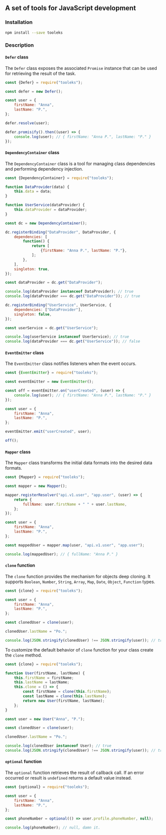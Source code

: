 ## A set of tools for JavaScript development

### Installation

```bash
npm install --save tooleks
```

### Description

#### `Defer` class

The `Defer` class exposes the associated `Promise` instance that can be used for retrieving the result of the task.

```JavaScript
const {Defer} = require("tooleks");

const defer = new Defer();

const user = {
    firstName: "Anna",
    lastName: "P.",
};

defer.resolve(user);

defer.promisify().then((user) => {
    console.log(user); // { firstName: "Anna P.", lastName: "P." }
});
```

#### `DependencyContainer` class

The `DependencyContainer` class is a tool for managing class dependencies and performing dependency injection.

```JavaScript
const {DependencyContainer} = require("tooleks");

function DataProvider(data) {
    this.data = data;
}

function UserService(dataProvider) {
    this.dataProvider = dataProvider;
}

const dc = new DependencyContainer();

dc.registerBinding("DataProvider", DataProvider, {
    dependencies: [
        function() {
            return [
                {firstName: "Anna P.", lastName: "P."},
            ];
        },
    ],
    singleton: true,
});

const dataProvider = dc.get("DataProvider");

console.log(dataProvider instanceof DataProvider); // true
console.log(dataProvider === dc.get("DataProvider")); // true

dc.registerBinding("UserService", UserService, {
    dependencies: ["DataProvider"],
    singleton: false,
});

const userService = dc.get("UserService");

console.log(userService instanceof UserService); // true
console.log(dataProvider === dc.get("UserService")); // false
```

#### `EventEmitter` class

The `EventEmitter` class notifies listeners when the event occurs.

```JavaScript
const {EventEmitter} = require("tooleks");

const eventEmitter = new EventEmitter();

const off = eventEmitter.on("userCreated", (user) => {
    console.log(user); // { firstName: "Anna P.", lastName: "P." }
});

const user = {
    firstName: "Anna",
    lastName: "P.",
};

eventEmitter.emit("userCreated", user);

off();
```

#### `Mapper` class

The `Mapper` class transforms the initial data formats into the desired data formats.

```JavaScript
const {Mapper} = require("tooleks");

const mapper = new Mapper();

mapper.registerResolver("api.v1.user", "app.user", (user) => {
    return {
        fullName: user.firstName + " " + user.lastName,
    };
});

const user = {
    firstName: "Anna",
    lastName: "P.",
};

const mappedUser = mapper.map(user, "api.v1.user", "app.user");

console.log(mappedUser); // { fullName: "Anna P." }
```

#### `clone` function

The `clone` function provides the mechanism for objects deep cloning. It supports `Boolean`, `Number`, `String`, `Array`, `Map`, `Date`, `Object`, `Function` types.

```JavaScript
const {clone} = require("tooleks");

const user = {
    firstName: "Anna",
    lastName: "P.",
};

const clonedUser = clone(user);

clonedUser.lastName = "Po.";

console.log(JSON.stringify(clonedUser) !== JSON.stringify(user)); // true
```

To customize the default behavior of `clone` function for your class create the `clone` method.

```JavaScript
const {clone} = require("tooleks");

function User(firstName, lastName) {
    this.firstName = firstName;
    this.lastName = lastName;
    this.clone = () => {
        const firstName = clone(this.firstName);
        const lastName = clone(this.lastName);
        return new User(firstName, lastName);
    };
}

const user = new User("Anna", "P.");

const clonedUser = clone(user);

clonedUser.lastName = "Po.";

console.log(clonedUser instanceof User); // true
console.log(JSON.stringify(clonedUser) !== JSON.stringify(user)); // true
```

#### `optional` function

The `optional` function retrieves the result of callback call. If an error occurred or result is `undefined` returns a default value instead.

```JavaScript
const {optional} = require("tooleks");

const user = {
    firstName: "Anna",
    lastName: "P.",
};

const phoneNumber = optional(() => user.profile.phoneNumber, null);

console.log(phoneNumber); // null, damn it.
```
